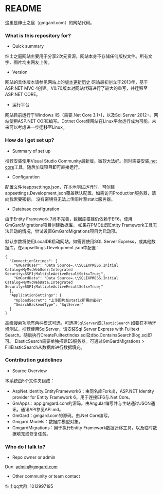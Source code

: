 # README #

这里是绅士之庭（gmgard.com）的网站代码。

### What is this repository for? ###

* Quick summary

绅士之庭网站主要用于分享2次元资源。网站本身不存储任何版权文件。所有文字、图片均由网友上传。

* Version

网站的具体版本请参见网站上的[版本更新历史](http://gmgard.com/Home/Suggestions)
网站最初创立于2013年，基于ASP.NET MVC 4创建。V0.70版本对网站代码进行了较大的重写，并迁移至ASP.NET CORE。

* 运行平台

网站目前运行于Windows IIS（需要.Net Core 3.1+)，以及Sql Server 2012+。网站使用ASP.NET CORE编写。Dotnet Core使网站在Linux平台运行成为可能。未来可以考虑进一步迁移至Linux。

### How do I get set up? ###

* Summary of set up

推荐安装使用Visual Studio Community最新版。微软大法好。同时需要安装[.net core](https://www.microsoft.com/net/core)工具。随后加载项目即可直接运行。

* Configuration

配置文件为appsettings.json，在本地测试运行时，可创建appsettings.Development.json覆盖默认配置。如需访问Production服务器，请向我索要密钥。
没有密钥将无法上传图片至static服务器。

* Database configuration

由于Entity Framework 7尚不完善，数据库搭建仍依赖于EF6，使用GmGardMigrations项目创建数据库。
如果在PMC出现Entity Framework工具无法启动的情况，尝试设置GmGardMigrations项目为启动项。

默认参数将使用LocalDB启动网站。如需要使用SQL Server Express，或其他数据库，在appsettings.Development.json中配置：
```
{
  "ConnectionStrings": {
    "GmGardUser": "Data Source=.\\SQLEXPRESS;Initial Catalog=MyMvcWebUser;Integrated Security=SSPI;MultipleActiveResultSets=True;",
    "GmGardData": "Data Source=.\\SQLEXPRESS;Initial Catalog=MyMvcWebData;Integrated Security=SSPI;MultipleActiveResultSets=True;"
  },
  "ApplicationSettings": {
    "UploadSecret": "上传图片至static所需的密码"
	"SearchBackendType": "SqlServer"
  }
}
```
高级搜索功能有两种模式可选。可选择`SqlServer`或`ElasticSearch`
如要在本地环境测试，推荐使用SqlServer，请安装Sql Server Express with Fulltext Search。随后执行CreateFulltextIndex.sql及dbo.ContainsSearchBlog.sql即可。
ElasticSearch需要单独搭建ES服务器。可通过GmGardMigrations > FillElasticSearch从数据库进行数据填充。

### Contribution guidelines ###

* Source Overview

本系统由5个文件夹组成：

-  AspNet.Identity.EntityFramework6：由同名库Fork出，ASP.NET Identity provider for Entity Framework 6。用于连接EF6与.Net Core。
-  GmApps：app.gmgard.com的源码。由Angular编写并与主站通过JSON通讯。通讯API参见API.md。
-  GmGard：gmgard.com的源码。由.Net Core编写。
-  Gmgard.Models：数据库模型对象。
-  GmgardMigrations：用于执行Entity Framework数据迁移工具，以及临时数据填充或修复任务。


### Who do I talk to? ###

* Repo owner or admin

Duo: admin@gmgard.com

* Other community or team contact

绅士qq大群: 1012997195